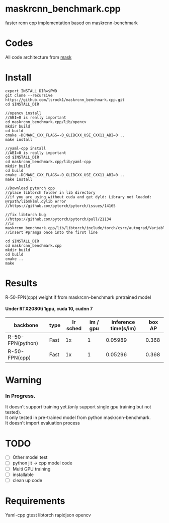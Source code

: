 # maskrcnn_benchmark.cpp
faster rcnn cpp implementation based on maskrcnn-benchmark

# Codes
All code architecture from [mask](https://github.com/facebookresearch/maskrcnn-benchmark)

# Install
```
export INSTALL_DIR=$PWD
git clone --recursive https://github.com/lsrock1/maskrcnn_benchmark.cpp.git
cd $INSTALL_DIR

//opencv install
//ABI=0 is really important
cd maskrcnn_benchmark.cpp/lib/opencv
mkdir build
cd build
cmake -DCMAKE_CXX_FLAGS=-D_GLIBCXX_USE_CXX11_ABI=0 ..
make install

//yaml-cpp install
//ABI=0 is really important
cd $INSTALL_DIR
cd maskrcnn_benchmark.cpp/lib/yaml-cpp
mkdir build
cd build
cmake -DCMAKE_CXX_FLAGS=-D_GLIBCXX_USE_CXX11_ABI=0 ..
make install

//Download pytorch cpp
//place libtorch folder in lib directory
//if you are using without cuda and get dyld: Library not loaded: @rpath/libmklml.dylib error
//https://github.com/pytorch/pytorch/issues/14165

//fix libtorch bug
//https://github.com/pytorch/pytorch/pull/21134
//in maskrcnn_benchmark.cpp/lib/libtorch/include/torch/csrc/autograd/VariableTypeUtils.h
//insert #pramga once into the first line

cd $INSTALL_DIR
cd maskrcnn_benchmark.cpp
mkdir build
cd build
cmake ..
make

```
# Results
R-50-FPN(cpp) weight if from maskrcnn-benchmark pretrained model  

#### Under RTX2080ti 1gpu, cuda 10, cudnn 7  
  
backbone | type | lr sched | im / gpu | inference time(s/im) | box AP
-- | -- | -- | -- | -- | --
R-50-FPN(python) | Fast | 1x | 1 | 0.05989 | 0.368
R-50-FPN(cpp) | Fast | 1x | 1 | 0.05296 | 0.368

# Warning
### In Progress.  
It doesn't support training yet.(only support single gpu training but not tested).  
It only tested in pre-trained model from python maskrcnn-benchmark.  
It doesn't import evaluation process  

# TODO
- [ ] Other model test
- [ ] python jit -> cpp model code
- [ ] Multi GPU training
- [ ] installable
- [ ] clean up code

# Requirements
Yaml-cpp
gtest
libtorch
rapidjson
opencv
